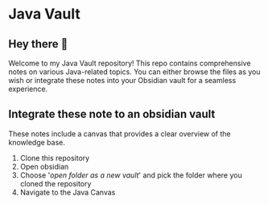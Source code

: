 # Java Vault
## Hey there 👋

Welcome to my Java Vault repository! This repo contains comprehensive notes on various Java-related topics. You can either browse the files as you wish or integrate these notes into your Obsidian vault for a seamless experience.

## Integrate these note to an obsidian vault
These notes include a canvas that provides a clear overview of the knowledge base.

1. Clone this repository
2. Open obsidian
3. Choose '_open folder as a new vault_' and pick the folder where you cloned the repository
4. Navigate to the Java Canvas
